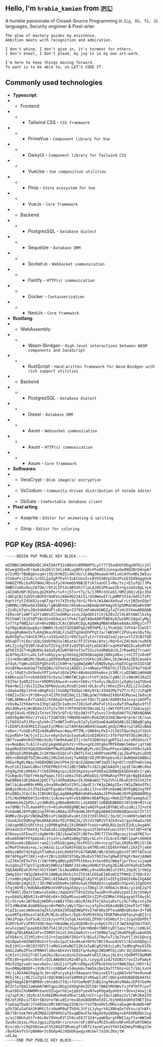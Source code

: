 ## Hello, I'm `hrabia_kamien` from 🇵🇱
A humble passionate of Closed-Source Programming in `Zig, RS, TS, JS` languages, Security enginner & Pixel-arter.

```
The glow of mastery guides my existence.
Ambition meets with recognition and admiration.

I don't whine, I don't give in, it's torment for others.
I don't kneel, I don't plead, my joy is in my own art-work.

I'm here to keep things moving forward.
To want is to be able to, so LET'S CODE IT.
```

## Commonly used technologies
* **Typescript**:
*   - Frontend
*   -   - Tailwind CSS - `CSS framework`
*   -   - PrimeVue - `Component library for Vue`
*   -   - DaisyUi - `Component library for Tailwind CSS`
*   -   - VueUse - `Vue composition utilities`
*   -   - Pinia - `Store ecosystem for Vue`
*   -   - VueJs - `Core framework`
*   - Backend
*   -   - PostgresSQL - `Database dialect`
*   -   - Sequelize - `Database ORM`
*   -   - Socket.io - `WebSocket communication`
*   -   - Fastify - `HTTP(s) communication`
*   -   - Docker - `Containerization`
*   -   - NestJs - `Core framework`
* **Rustlang**:
*   - WebAssembly
*   -   - Wasm-Bindgen - `High-level interactions between WASM components and JavaScript`
*   -   - RustScript - `Hand-written framework for Wasm-Bindgen with rich support utilities`
*   - Backend
*   -   - PostgresSQL - `Database dialect`
*   -   - Diesel - `Database ORM`
*   -   - Axum - `Websocket communication`
*   -   - Axum - `HTTP(s) communication`
*   -   - Axum - `Core framework`
* **Softwares**:
*   - VeraCrypt - `Disk image(s) encryption`
*   - VsCodium - `Community-driven distribution of VsCode editor`
*   - DbGate - `Comfortable database client`
* **Pixel arting**
*  - Aseprite - `Editor for animating & spriting`
*  - Gimp - `Editor for coloring`

## PGP Key (RSA-4096):
```
-----BEGIN PGP PUBLIC KEY BLOCK-----

mQINBGiW6H4BEADCJ84IOAtP3ZsB0xVu8RMQKP5LyCY773SadOUt0EgpOFDjcjUl
N1wegUVbxdFrAa6iUuOklC3mlzA9LugQFhrp0vVFw9ESJunnquGw98Q3NrD4npA7
e72vMSr7BmBg6nsq4+j5EcKYWZ5i4HcVU/cC4Ng5WaawdrHFLuhCAYhxHDL5WIuv
XlUkoPxjZ3uX/irOILgaZgPfPxhlIuECUos5+sAYUSSBYpCEm3PiGEIDd9GggUx9
94WQZfMoiGxRGTWmU/NScofy24VmmOb99BJEfiK7xanOlI+Mo/Yxj+EIufQcl7Ma
UWBh7u6bvQuu7AfOm//0t2LIFt4cABSVhJTlpLAJOD1PKuwo5E+ngzxUXs8gL+LH
z4IXmRzNP/RZonLgU2KkPe/tvF+j5Ts+tTy/S/I7RM/d3Ce6I/OM2iKQjvEpcIR4
ldACglBj2qVOtuBUFDrQoKVszA8e9b22A151/d50WewIFrLpHMP1V14/mdh1TxPC
RqnYzfytZdSKOJyzqKTzprYv7XIhz9y7drGifRrk/W14WoXe9swCrLt1MZbnEQef
jHDMNirQMoeQ4JO868/lgBGBhX0srKko6swsNEHoWJHF8AgYE3p5MMaS0GeRVXNP
cZzdGjkTqtu3Qs94A04UPlsDiZ5g+Z379ZzmFaWx6GWQZyfaZYxHiEVXmwARAQAB
tERocmFiaWFfa2FtaWVuIChodHRwczovL2dpdGh1Yi5jb20vZ2l0LWthbWllbikg
PGthbWllbjE5OTVAcHJvdG9uLm1lPokCTgQTAQoAOBYhBDXy0Zw10RCGQqalyMgj
Cnf7tpfNBQJoluh+AhsDBQsJCAcCBhUKCQgLAgQWAgMBAh4BAheAAAoJEMgjCnf7
tpfNgsAQAIpwp6y+JWWNY/EsQ3fZOSB8Pqb290THPK/iiThuKQd/IVFX4rV1mVI7
N1pegRaN4eVxfumXg9kos9SQLFihdZfq2HoDhPPqYJarlWKVAFC2PUnyAvSDvf8y
dp9tDgFu/54nC67MiLru3SGokhZzrEKCSyoTyIzrtVVxQZad2jq+xsYtZ3CBJT0D
O9SaD7ltCEm/sE8LS9dhFW2SelNSat6cTFJlVX4e/AYej/RQ+6+CZXCHwV/ozRFN
eKLZjsIg79IBP/DuD3oTZSYqjEXP1vQVTBtsQtLmSbCBXrxqVKkFWQIDca0sMYAP
gPX615IkT+KgBUKbLA4Sa5yKZwNf6KYef3sT53szVoGRWGdo3LZrRaeKbITrcwUt
aLH79qi83rLwhLIoPioKUyyargih6SGgjHZ6Q8oagb6jN0kyd8xcj+nCZf2x0sKP
jS1+K0bcWB2MctDw9LLgEOVHxMgQfA8qu5tVGFkcyNldH+LIbJWn44zZB3CmoeE4
wfdyk/YqWnibXIEPgEhxV5iCk9H+m/gq8W2pWNfvENQ9ykpLnhpEVCgptKIGGtQE
UUsBFNw+dakOq7Tm2EDBx/GFVol4jADDZi2++HNaeyfPK67OjIfZb3n2F9aTtQoP
rv1/lRkEtcOY9odvYPT1xVwtz02e1PKr4BnbbGO8he6nvjV1MCrLuQINBGiW6H4B
EADKxaZoTv+okX81K87GrbvoilHN6TWC1gkccFnVYj6da/CyW8/Jls9WzWS38aZI
CESTmr3yOR22IxnrhRDM55A5wx4+zuHs+560v/t5xXyvJBuQJojyXgHy1aqTUbxA
PkA+NeIz/dSiIIZkwJ0PNeUuukLRteBl2m81+DL8cuPi/HhezZk+LRZLiZJvZwDx
LGAqkwX8pJ1Fmhu8HgPo2ilVoGNpT94XpC+NXy9YA/XIH42MyTVZTrLP2/JiPqEM
t6NI1vI9c+jP/DB+uyt4I1PXJhBIOmj21/DBLgnWJYkNmdIk8bFA5Mouwi168ajK
f4BL4RMmvLR+TsbkDz/kFAbyQrkw9tlwvsetf4U/TLqk6rXGR0t9aJxsg+zASPTy
vV8x8wJ2tK4etnk13hptaECDcIw9nzn72OiSeFxMxPxFih1xvOwf3Pww0qSv9ftF
dbs4Hby+bjWcNkOeJ23Ty2xf0tsYRT8S059C6NvzmL3j+2WtfKPtohl7ZeAzwjpl
HYqhIAxdL+E0kZsTxYoYJ9V3rQTrQ/5Eo3WJtFTySxvv73+BuEH4fTUJ9BVNQANK
1mOY0gdWrRkV/zYvG1/fZaW7G0j7HN4REnmDhcRoAZQCUJm8JNe+Drpc6r1K/nan
IiFWIHIaPJJRerq5zk6+Z7e9WT2v0Vyu9Ja7yZyH3amEdwARAQABiQI2BBgBCgAg
FiEENfLRnDXREIZCpqXIyCMKd/u2l80FAmiW6H4CGwwACgkQyCMKd/u2l80ZvBAA
reDe+/fvhQEsPdZn4d6aNVhwxcWqa/MTTMLrSNH9xLPeS+Jt56STQwc0q1uY1Dzh
UipxRbh+lW/5joI1i3ureAynIwtqs5ay6aN1GsDI8EkVIr3fbfVUY8TObi8HzB1/
JBY7vwwWVnRd3YNbcOcBifdm9kAumCE7j+3oFX3EWVdatgpRTGzizwrxM2UXxcCf
vx+NukBeLTcA1lF+a5CpkgH6EqVkzV/+YbvvgXE2OtgEefMfERmWs5H6mrjqYtAO
GbgORe93kFXQAZQ0nHOWYPNw9SUUMvLRmRqByPLnbIIMaxPFoexSBW2xFD6v3ykO
Az0DVpEiMD9AgWL2v2KYNenO1bCxF+ZW3TLFeCLHhRPsmbVMEjqLZkwP8y8iuQ3D
d0S+n8K8QDfDZ2Nco0Gj50UIm53u4j7wXNQQrVDjMf8hhpbin6zl8wNQmmSABBo2
5OEwrNg0LMAa/X4EBXQNE1HuYPb4jUrQcEZAbmmcWP1qd5lkgnO7irUdFhwOcS4q
RvzFiK11UwvCdBuctPOEFMb57rK1zBEr5WNoTvJ62cgW1bAQVhjsp1E7AcWKc0ke
nhg9gJhKiH96Xn7rCk0ZR9Apvpii82hSkpXayveFU0EaG2DDWdpkGEH4aD+JryWs
P2uNgvEvT6bfrHk4pPqqeLfX3jvbKxJS9LwMdoDUz/OYMwRngfPFFgkrBgEEAdpH
DwEBB0AJdhZAQx62pOCtTyl4XRmdQ4w+ZkJOmBaW1CfVpIVh+LREaHJhYmlhX2th
bWllbiAoaHR0cHM6Ly9naXRodWIuY29tL2dpdC1rYW1pZW4pIDxrYW1pZW4xOTk1
QHByb3Rvbi5tZT6IkwQTFgoAOxYhBLVEuzuNii7Z+ot0Pvh8oW6J0YPqBQJngfPF
AhsDBQsJCAcCAiICBhUKCQgLAgQWAgMBAh4HAheAAAoJEPh8oW6J0YPqDNABAM2p
17S/NxKMWEOmY2u+8XXc1vAcmx+p9+v6IdBRkcHEAP9gqi+Rm6ZZfUBYaamg6uCT
4RAmHxhkZpPDLcyn3WRdDLg4BGeB88USCisGAQQBl1UBBQEBB0D3J8lbVB+MJtiQ
exf8MBc7sTL4om4FOjch+HioHvKOEgMBCAeIeAQYFgoAIBYhBLVEuzuNii7Z+ot0
Pvh8oW6J0YPqBQJngfPFAhsMAAoJEPh8oW6J0YPqDpABANIHV0D4BGm1nb7ZYlST
WdMKvJDvgGrVBO0wEMEnsPi9AQDuKvuKt23XIYX9lOhOI/3m/DCJ+oHH9txmWStR
1VaoAJkCDQRngfWsARAA1K6vTOjP4NZ2k/ZStd1tNR2VT4ZkdVa3/gaih6wGur66
LUAzgm9BZcGRCthsLjsDPBKgQhAj2XiDKWdVfseUz+aROLRGLQo3CE2dLLOugAHC
dhSAxDZnYT04YdjfxdaK2AicUQgDBONIN+Spvn3TXbFmXFumsIFOlTf4fJBT+67W
K7HooyxSFDvw3tz4gBmYBrIB2jkowCWIFi8DfevIMC77ZVkSMgcasz1na8fKE7ur
eEom0XGWfFFXpmpxA/2tvxhrLnwM2oBOg7QQyrXLxYrJSL6ckSrNWlIpwPcX6Kb9
WSXQvumkcEBUoUrram2j1sR5UQjgmkyJbsPUS7zz0n+nzvpT3aLsM2Re3RSjSl5N
w7MoPIh0o8s+oL/xjHAsGc1LuYXwR5FUdCGceRfM5sHSlED4hFFKWfi1hXIYjnKH
m0XozWOUl92XqGyhf1mMukibULK60X5PzA7SWGNR/WK/Q3dOzgDzn5Y1M7lNlkuU
OKf4FRgaPYlBEj+oE+YZBrLQ1R0I9TGQy3RuEo5T0OJYw7gMw03F9gFrNaVjA0WO
luZJKmlKEYw7Vx7/1W/hHHyqNUipOOTPktb6os3+Ses002cWAgfjprfkxciujmpW
Hu1gQsyZfIpV2lpsNxWjDWHzaT8WAFJ4IuNqvHbNGtthy6g36iAEvbF0yOsQ3oMA
EQEAAbREaHJhYmlhX2thbWllbiAoaHR0cHM6Ly9naXRodWIuY29tL2dpdC1rYW1p
ZW4pIDxrYW1pZW4xOTk1QHByb3Rvbi5tZT6JAlEEEwEIADsWIQTPNK8/Z7QOrE3/
I/nxmBnjHgX2ZwUCZ4H1rAIbAwULCQgHAgIiAgYVCgkICwIEFgIDAQIeBwIXgAAK
CRDxmBnjHgX2Z//3D/0WCeQkbeKojQ04sGak398AXmzcsqdw0Och5pvHj3ZgOGXX
hTqj0OY6j/HdGNAx0QMUzkV0PaSga5OpycLsTDKgl1F/KROAJv3K4x/yx1hE2q75
fVf6HSlJD4JYImKw+o5eD0z/4qUeXVTT8t6IbXyfwuGR+VhsD8v2pGtI3ojUtWyV
eyvb845LNDkRJ3v4Ph0EnEK+3XDpMSsoimMCDtsZ2PsOZMMelF6GpqyqVfFAwjbl
Ojr91rw4c2W70eQjmKDRs+eWAIY50cvAGcMJXe3TejbXa1aKxtLzXLfnRp/xtyIH
hYIsMWuKWL8o6B0daqcnH+PWUh/yWy1fOprvujafpXncKDAx4bB632mxPJeT7QWj
FCpZ1cuacoWdexAJqIkSJyKEAZ9XGqEOWqPUv27mF80a3PTeuARBxQ0sAa+3+f9N
giwXRTqs69uxvCAC6zM/NLQraEbx+/EpEc0vMS9d3Gy7DURTWkohQfqsyhqDZ1+I
cWo1Puqx/GsFSuN/22zb/yoYYXJu5qkJ4nhSELZPX0rt45H6ufJrc3zqxhObPDt7
0JDFYkxFv1P8SYXODrbq+rH8aUWwjGyUGbONcQ+yxOpUiYhjlFJWZ4dqGVmJfUOl
acwle2gm2lpaybb9JB57S411DjhZYGgvfkbrHQmB+YBBFnyKT1ooz7tmj/1mNLkC
DQRngfWsARAA24Fx+I9RHY3XixCJHoiGm6vYrcvY309Na7yqZJKw0PkgRsaAeKO6
wFVDAxrLJI1MIz9+ci5Jrn5epS06fZ6G+Y3/BSu5JT8wfuTi3p7VwYtl1kCGQncq
VQsBpwh+HZ6WXFNsUvt5ro6x1pzCS4vHkxA+Nt9zTWCt9uuo4UV1trA2xbOQDgi1
HsEjOYCv+9ECD2YDTCT/oMbG1oKoNGT2ZKJaTwBCgR2SRJcLuMi7odMzqPmyO3Zb
Q4Gc2wMuZP5e1PRNHVl30on6EkVvY3kD2fqrKvHgn3WSHM7QiiUhrJDjG56hmKnx
ejK3sYi3VG27+DClomJ6sJBxvazdinGZsbuwAYvK5ZJAyyj6Ld+LtQdDMTCRpMHM
OTDj8h+gv6SnJ0nXlcQZLAWb86SzR2xBTgJL/inygzE1vA2tUUB1trovZ2vPaAyh
R8zXZdgzvwUrvwxv0aSv/1mSIjsYtpMrn80pazEVPbvkhOoSnY8W6ZGpC/HOYrk2
Uu+ORWydB8OF+jVUNrFCrcKBQwF+54myH4xTmH5bjQm18a7tTbhz+Ui7/SbLXvV4
tH/jL8kXAW1Rqqp3cJm+zQFucyykg1+XAapancYmeyseE5fiyqHA3vkFfmx9uew8
MFbj5Kij/0EJlnZgSIrQQCN4W1naYaDMXKqTzR6wp1iRf/QQcq+0dU8AEQEAAYkC
NgQYAQgAIBYhBM80rz9ntA6sTf8j+fGYGeMeBfZnBQJngfWsAhsMAAoJEPGYGeMe
BfZnleYQAI1aWaHAfNH7qpo2BSgzOXQqhOnZOlhBr7WA6tMX9Wv7xjF8TH7P/poT
0uat8OulhUNWOMntwxU3ZugarhbjwjpOzFyexNfwyKOgaQyohbtr+9Uxx24owjj8
cq7xpFzK/j8zOc4lXxREEMHs9oKxMnel1AA/nCFrcg+IQula86oz2vlCWh3Km1YO
R6Jdt2K8iv2TAV+IWzU+efWca9Izrmx4EeG8DD9RohdIC/bjhHEbkQ0hdTNETIka
F1mGaqTbw0rJ7nO0ImcUMrXWYhmp2S5B/krYsVfBxUHVSzMHinaEwqW+BuWdb+NP
gfh7QGs5aFA43h9MtL5rzOwHP0qFThDVL3tFjLJyhprYA1XNhqEe7dYzv/q7nKFc
Hk77BrVoKTHYyRZMO8JZ8P0P6CwfExqBD9uFXe3AgXk9yG8DNg+vDF0XMQ0OUJsg
u/aiC8Nnha5tfn4GcNsY9VmvEVlIh9cvE8Jf1U4+ygmKQorgtMWI1ayfta+WW1m0
ZwsBs1b1eL/MzeJgpiuZVpX0r/zro+onrUFjdHFasMSIhu4bnxNFvHSdFpRfDWSm
Bin/oO/+i9gD5N1wxzC5520G4TQRomLgftXKTzJqvmCymiVfmVIAZmmyPnNGg3Jm
/By4SkoTvSrpB8Wm+3c8Gdp4GJXQGUKywgyxNcUwl7a3dcZKojtW
=XL4q
-----END PGP PUBLIC KEY BLOCK-----
```
